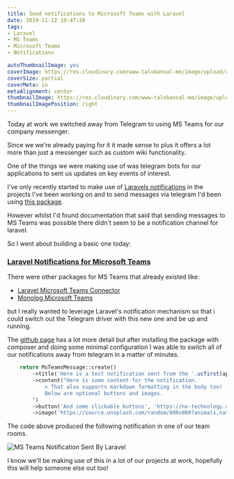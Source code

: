 ```yaml
---
title: Send notifications to Microsoft Teams with Laravel
date: 2019-11-12 19:47:20
tags:
- Laravel
- MS Teams
- Microsoft Teams
- Notifications

autoThumbnailImage: yes
coverImage: https://res.cloudinary.com/www-talvbansal-me/image/upload/c_scale,w_1600/v1573588975/posts/south-africa-lilac-breasted-roller.jpg
coverSize: partial
coverMeta: in
metaAlignment: center
thumbnailImage: https://res.cloudinary.com/www-talvbansal-me/image/upload/c_scale,w_280/v1573588975/posts/south-africa-lilac-breasted-roller.jpg
thumbnailImagePosition: right
---
```

Today at work we switched away from Telegram to using MS Teams for our company messenger. 

Since we we're already paying for it it made sense to plus it offers a lot more than just a messenger such as custom wiki functionality.

One of the things we were making use of was telegram bots for our applications to sent us updates on key events of interest. 

I've only recently started to make use of [Laravels notifications](https://laravel.com/docs/master/notifications) in the projects I've been working on and to send messages via telegram I'd been using [this package](https://github.com/laravel-notification-channels/telegram).

However whilst I'd found documentation that said that sending messages to MS Teams was possible there didn't seem to be a notification channel for laravel.

So I went about building a basic one today:

### [Laravel Notifications for Microsoft Teams](https://github.com/talvbansal/laravel-ms-teams-notification-channel)
<!-- more -->

There were other packages for MS Teams that already existed like:
- [Laravel Microsoft Teams Connector](https://github.com/sebbmeyer/laravel-teams-connector)
- [Monolog Microsoft Teams](https://github.com/cmdisp/monolog-microsoft-teams)

but I really wanted to leverage Laravel's notification mechanism so that i could switch out the Telegram driver with this new one and be up and running.

The [github page](https://github.com/talvbansal/laravel-ms-teams-notification-channel/) has a lot more detail but after installing the package with composer and doing some minimal configuration I was able to switch all of our notifications away from telegram in a matter of minutes.

```php
    return MsTeamsMessage::create()
        ->title('Here is a test notification sent from the '.ucfirst(app()->environment()).' environment')
        ->content("Here is some content for the notification.
            > That also supports markdown formatting in the body too!
            Below are optional buttons and images.
        ")
        ->button('And some clickable buttons', 'https://nx-technology.com')
        ->image('https://source.unsplash.com/random/800x800?animals,nature&q='.now());
```
The code above produced the following notification in one of our team rooms.

![MS Teams Notification Sent By Laravel](https://res.cloudinary.com/www-talvbansal-me/image/upload/v1573591481/posts/ms-teams-laravel-notification.png)

I know we'll be making use of this in a lot of our projects at work, hopefully this will help someone else out too!
